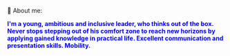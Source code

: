 👤 About me:

<p style="color:blue"><b>I'm a young, ambitious and inclusive leader, who thinks out of the box. Never stops stepping out of his comfort zone to reach new horizons by applying gained knowledge in practical life. Excellent communication and presentation skills. Mobility.</b></p>
